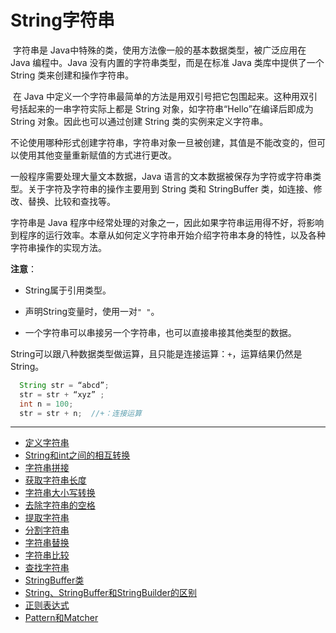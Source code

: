 # String字符串

​	字符串是 Java中特殊的类，使用方法像一般的基本数据类型，被广泛应用在 Java 编程中。Java 没有内置的字符串类型，而是在标准 Java 类库中提供了一个 String 类来创建和操作字符串。

​	在 Java 中定义一个字符串最简单的方法是用双引号把它包围起来。这种用双引号括起来的一串字符实际上都是 String 对象，如字符串“Hello”在编译后即成为 String 对象。因此也可以通过创建 String 类的实例来定义字符串。

​	不论使用哪种形式创建字符串，字符串对象一旦被创建，其值是不能改变的，但可以使用其他变量重新赋值的方式进行更改。

一般程序需要处理大量文本数据，Java 语言的文本数据被保存为字符或字符串类型。关于字符及字符串的操作主要用到 String 类和 StringBuffer 类，如连接、修改、替换、比较和查找等。

字符串是 Java 程序中经常处理的对象之一，因此如果字符串运用得不好，将影响到程序的运行效率。本章从如何定义字符串开始介绍字符串本身的特性，以及各种字符串操作的实现方法。

**注意**：

- String属于引用类型。

- 声明String变量时，使用一对`" "`。


-  一个字符串可以串接另一个字符串，也可以直接串接其他类型的数据。

  String可以跟八种数据类型做运算，且只能是连接运算：`+`，运算结果仍然是String。

  ```java
  	String str = “abcd”; 
  	str = str + “xyz” ;  
  	int n = 100;  
  	str = str + n;	//+：连接运算
  ```

------

- [定义字符串](define_string.md)
- [String和int之间的相互转换](int_string.md)
- [字符串拼接]()
- [获取字符串长度]()
- [字符串大小写转换]()
- [去除字符串的空格]()
- [提取字符串]()
- [分割字符串]()
- [字符串替换]()
- [字符串比较]()
- [查找字符串]()
- [StringBuffer类]()
- [String、StringBuffer和StringBuilder的区别]()
- [正则表达式]()
- [Pattern和Matcher]()

